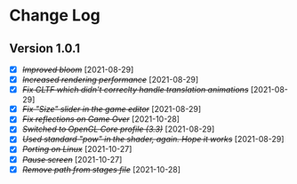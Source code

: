# Change Log

## Version 1.0.1

- [X] ~~*Improved bloom*~~ [2021-08-29] 
- [X] ~~*Increased rendering performance*~~ [2021-08-29]
- [X] ~~*Fix GLTF which didn't correclty handle translation animations*~~ [2021-08-29]
- [X] ~~*Fix "Size" slider in the game editor*~~ [2021-08-29]
- [X] ~~*Fix reflections on Game Over*~~ [2021-10-28]
- [X] ~~*Switched to OpenGL Core profile (3.3)*~~ [2021-08-29]
- [X] ~~*Used standard "pow" in the shader, again. Hope it works*~~ [2021-08-29]
- [X] ~~*Porting on Linux*~~ [2021-10-27]
- [X] ~~*Pause screen*~~ [2021-10-27]
- [X] ~~*Remove path from stages file*~~ [2021-10-28]